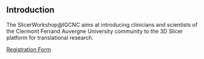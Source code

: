 ## Introduction

The SlicerWorkshop@IGCNC aims at introducing clinicians and scientists of the Clermont Ferrand Auvergne University community to the 3D Slicer platform for translational research.

[Registration Form](https://forms.gle/whudQWaGw98EaXE3A) 
